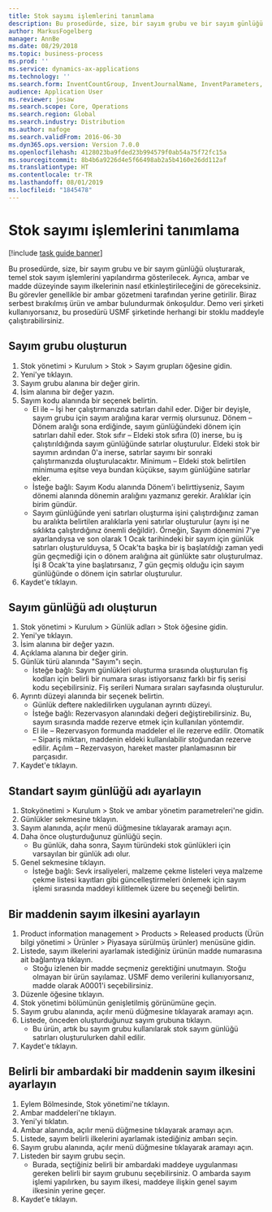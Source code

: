 ```yaml
---
title: Stok sayımı işlemlerini tanımlama
description: Bu prosedürde, size, bir sayım grubu ve bir sayım günlüğü oluşturarak, temel stok sayım işlemlerini yapılandırma gösterilecek.
author: MarkusFogelberg
manager: AnnBe
ms.date: 08/29/2018
ms.topic: business-process
ms.prod: ''
ms.service: dynamics-ax-applications
ms.technology: ''
ms.search.form: InventCountGroup, InventJournalName, InventParameters, EcoResProductDetailsExtended, InventItemLocation, InventLocationIdLookup
audience: Application User
ms.reviewer: josaw
ms.search.scope: Core, Operations
ms.search.region: Global
ms.search.industry: Distribution
ms.author: mafoge
ms.search.validFrom: 2016-06-30
ms.dyn365.ops.version: Version 7.0.0
ms.openlocfilehash: 4128023ba9fded23b994579f0ab54a75f72fc15a
ms.sourcegitcommit: 8b4b6a9226d4e5f66498ab2a5b4160e26dd112af
ms.translationtype: HT
ms.contentlocale: tr-TR
ms.lasthandoff: 08/01/2019
ms.locfileid: "1845478"
---
```

# <a name="define-inventory-counting-processes"></a>Stok sayımı işlemlerini tanımlama

[!include [task guide banner](../../includes/task-guide-banner.md)]

Bu prosedürde, size, bir sayım grubu ve bir sayım günlüğü oluşturarak, temel stok sayım işlemlerini yapılandırma gösterilecek. Ayrıca, ambar ve madde düzeyinde sayım ilkelerinin nasıl etkinleştirileceğini de göreceksiniz. Bu görevler genellikle bir ambar gözetmeni tarafından yerine getirilir. Biraz serbest bırakılmış ürün ve ambar bulundurmak önkoşuldur. Demo veri şirketi kullanıyorsanız, bu prosedürü USMF şirketinde herhangi bir stoklu maddeyle çalıştırabilirsiniz.


## <a name="create-a-counting-group"></a>Sayım grubu oluşturun
1. Stok yönetimi > Kurulum > Stok > Sayım grupları öğesine gidin.
2. Yeni'ye tıklayın.
3. Sayım grubu alanına bir değer girin.
4. İsim alanına bir değer yazın.
5. Sayım kodu alanında bir seçenek belirtin.
    * El ile – İşi her çalıştırmanızda satırları dahil eder. Diğer bir deyişle, sayım grubu için sayım aralığına karar vermiş olursunuz.  Dönem – Dönem aralığı sona erdiğinde, sayım günlüğündeki dönem için satırları dahil eder.   Stok sıfır – Eldeki stok sıfıra (0) inerse, bu iş çalıştırıldığında sayım günlüğünde satırlar oluşturulur. Eldeki stok bir sayımın ardından 0'a inerse, satırlar sayımı bir sonraki çalıştırmanızda oluşturulacaktır.   Minimum – Eldeki stok belirtilen minimuma eşitse veya bundan küçükse, sayım günlüğüne satırlar ekler.  
    * İsteğe bağlı: Sayım Kodu alanında Dönem'i belirttiyseniz, Sayım dönemi alanında dönemin aralığını yazmanız gerekir. Aralıklar için birim gündür.  
    * Sayım günlüğünde yeni satırları oluşturma işini çalıştırdığınız zaman bu aralıkta belirtilen aralıklarla yeni satırlar oluşturulur (aynı işi ne sıklıkta çalıştırdığınız önemli değildir). Örneğin, Sayım dönemini 7'ye ayarlandıysa ve son olarak 1 Ocak tarihindeki bir sayım için günlük satırları oluşturulduysa, 5 Ocak'ta başka bir iş başlatıldığı zaman yedi gün geçmediği için o dönem aralığına ait günlükte satır oluşturulmaz. İşi 8 Ocak'ta yine başlatırsanız, 7 gün geçmiş olduğu için sayım günlüğünde o dönem için satırlar oluşturulur.  
6. Kaydet'e tıklayın.

## <a name="create-a-counting-journal-name"></a>Sayım günlüğü adı oluşturun
1. Stok yönetimi > Kurulum > Günlük adları > Stok öğesine gidin.
2. Yeni'ye tıklayın.
3. İsim alanına bir değer yazın.
4. Açıklama alanına bir değer girin.
5. Günlük türü alanında "Sayım"ı seçin.
    * İsteğe bağlı: Sayım günlükleri oluşturma sırasında oluşturulan fiş kodları için belirli bir numara sırası istiyorsanız farklı bir fiş serisi kodu seçebilirsiniz. Fiş serileri Numara sıraları sayfasında oluşturulur.  
6. Ayrıntı düzeyi alanında bir seçenek belirtin.
    * Günlük deftere nakledilirken uygulanan ayrıntı düzeyi.  
    * İsteğe bağlı: Rezervasyon alanındaki değeri değiştirebilirsiniz. Bu, sayım sırasında madde rezerve etmek için kullanılan yöntemdir.   
    * El ile – Rezervasyon formunda maddeler el ile rezerve edilir.   Otomatik – Sipariş miktarı, maddenin eldeki kullanılabilir stoğundan rezerve edilir.   Açılım – Rezervasyon, hareket master planlamasının bir parçasıdır.  
7. Kaydet'e tıklayın.

## <a name="set-standard-counting-journal-name"></a>Standart sayım günlüğü adı ayarlayın
1. Stokyönetimi > Kurulum > Stok ve ambar yönetim parametreleri'ne gidin.
2. Günlükler sekmesine tıklayın.
3. Sayım alanında, açılır menü düğmesine tıklayarak aramayı açın.
4. Daha önce oluşturduğunuz günlüğü seçin.
    * Bu günlük, daha sonra, Sayım türündeki stok günlükleri için varsayılan bir günlük adı olur.  
5. Genel sekmesine tıklayın.
    * İsteğe bağlı: Sevk irsaliyeleri, malzeme çekme listeleri veya malzeme çekme listesi kayıtları gibi güncelleştirmeleri önlemek için sayım işlemi sırasında maddeyi kilitlemek üzere bu seçeneği belirtin.  

## <a name="set-the-counting-policy-for-an-item"></a>Bir maddenin sayım ilkesini ayarlayın
1. Product information management > Products > Released products (Ürün bilgi yönetimi > Ürünler > Piyasaya sürülmüş ürünler) menüsüne gidin.
2. Listede, sayım ilkelerini ayarlamak istediğiniz ürünün madde numarasına ait bağlantıya tıklayın.
    * Stoğu izlenen bir madde seçmeniz gerektiğini unutmayın. Stoğu olmayan bir ürün sayılamaz. USMF demo verilerini kullanıyorsanız, madde olarak A0001'i seçebilirsiniz.  
3. Düzenle öğesine tıklayın.
4. Stok yönetimi bölümünün genişletilmiş görünümüne geçin.
5. Sayım grubu alanında, açılır menü düğmesine tıklayarak aramayı açın.
6. Listede, önceden oluşturduğunuz sayım grubuna tıklayın.
    * Bu ürün, artık bu sayım grubu kullanılarak stok sayım günlüğü satırları oluşturulurken dahil edilir.  
7. Kaydet'e tıklayın.

## <a name="set-the-counting-policy-for-an-item-in-a-specific-warehouse"></a>Belirli bir ambardaki bir maddenin sayım ilkesini ayarlayın
1. Eylem Bölmesinde, Stok yönetimi'ne tıklayın.
2. Ambar maddeleri'ne tıklayın.
3. Yeni'yi tıklatın.
4. Ambar alanında, açılır menü düğmesine tıklayarak aramayı açın.
5. Listede, sayım belirli ilkelerini ayarlamak istediğiniz ambarı seçin.
6. Sayım grubu alanında, açılır menü düğmesine tıklayarak aramayı açın.
7. Listeden bir sayım grubu seçin.
    * Burada, seçtiğiniz belirli bir ambardaki maddeye uygulanması gereken belirli bir sayım grubunu seçebilirsiniz. O ambarda sayım işlemi yapılırken, bu sayım ilkesi, maddeye ilişkin genel sayım ilkesinin yerine geçer.  
8. Kaydet'e tıklayın.

